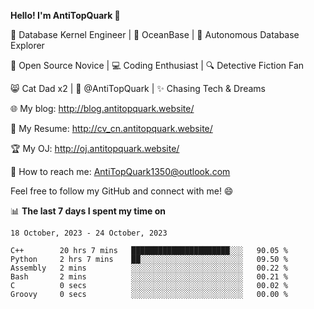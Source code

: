 
**Hello! I'm AntiTopQuark 👋**

🔧 Database Kernel Engineer | 🌊 OceanBase | 🤖 Autonomous Database Explorer

🌱 Open Source Novice | 💻 Coding Enthusiast | 🔍 Detective Fiction Fan

😸 Cat Dad x2 | 🎉 @AntiTopQuark | ✨ Chasing Tech & Dreams

🌐 My blog: http://blog.antitopquark.website/

📄 My Resume: http://cv_cn.antitopquark.website/

🏆 My OJ: http://oj.antitopquark.website/

📧 How to reach me: AntiTopQuark1350@outlook.com

Feel free to follow my GitHub and connect with me! 😄

📊 **The last 7 days I spent my time on** 

<!--START_SECTION:waka-->
```text
18 October, 2023 - 24 October, 2023

C++        20 hrs 7 mins   ██████████████████████░░░   90.05 % 
Python     2 hrs 7 mins    ██░░░░░░░░░░░░░░░░░░░░░░░   09.50 % 
Assembly   2 mins          ░░░░░░░░░░░░░░░░░░░░░░░░░   00.22 % 
Bash       2 mins          ░░░░░░░░░░░░░░░░░░░░░░░░░   00.21 % 
C          0 secs          ░░░░░░░░░░░░░░░░░░░░░░░░░   00.02 % 
Groovy     0 secs          ░░░░░░░░░░░░░░░░░░░░░░░░░   00.00 %
```
<!--END_SECTION:waka-->


